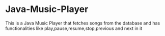 # Java-Music-Player
This is a Java Music Player that fetches songs from the database and has functionalities like play,pause,resume,stop,previous and next in it
